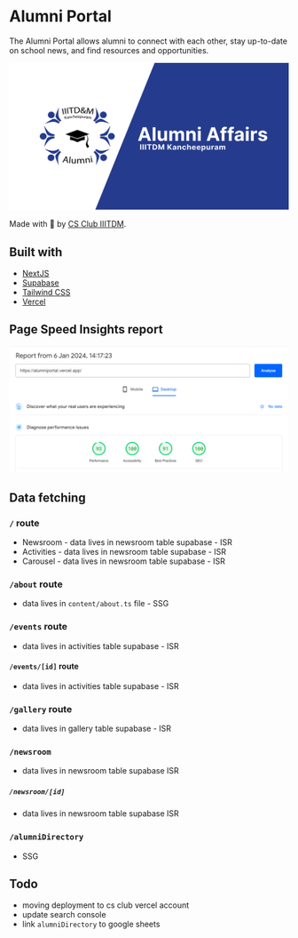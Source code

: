 # Alumni Portal

The Alumni Portal allows alumni to connect with each other, stay up-to-date on school news, and find resources and opportunities.

![Alumni Portal](public/og-image.png)

Made with 💖 by [CS Club IIITDM](https://csclub.netlify.app/).

## Built with

- [NextJS](https://nextjs.org/)
- [Supabase](https://supabase.com)
- [Tailwind CSS](https://tailwindcss.com)
- [Vercel](https://vercel.com)

## Page Speed Insights report

![Page Insights report](pageSpeedInsights.png)

## Data fetching

### `/` route

- Newsroom - data lives in newsroom table supabase - ISR
- Activities - data lives in newsroom table supabase - ISR
- Carousel - data lives in newsroom table supabase - ISR

### `/about` route

- data lives in `content/about.ts` file - SSG

### `/events` route

- data lives in activities table supabase - ISR

#### `/events/[id]` route

- data lives in activities table supabase - ISR

### `/gallery` route

- data lives in gallery table supabase - ISR

### `/newsroom`

- data lives in newsroom table supabase ISR

##### `/newsroom/[id]`

- data lives in newsroom table supabase ISR

### `/alumniDirectory`

- SSG

## Todo

- moving deployment to cs club vercel account
- update search console
- link `alumniDirectory` to google sheets
